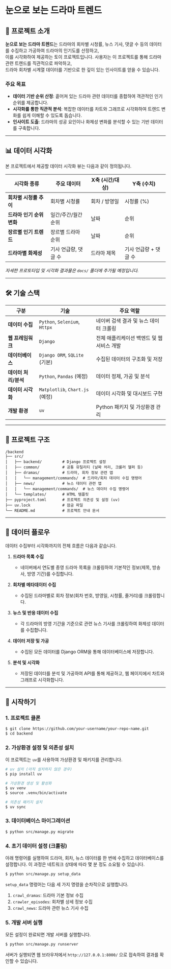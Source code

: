 # 눈으로 보는 드라마 트렌드

## 📖 프로젝트 소개

**눈으로 보는 드라마 트렌드**는 드라마의 회차별 시청률, 뉴스 기사, 댓글 수 등의 데이터를 수집하고 가공하여 드라마의 인기도를 산정하고,  
이를 시각화하여 제공하는 토이 프로젝트입니다.
사용자는 이 프로젝트를 통해 드라마 관련 트렌드를 직관적으로 파악하고,    
드라마 회차별 시계열 데이터를 기반으로 한 깊이 있는 인사이트를 얻을 수 있습니다.

### 주요 목표

- **데이터 기반 순위 산정**: 흩어져 있는 드라마 관련 데이터를 종합하여 객관적인 인기 순위를 제공합니다.
- **시각화를 통한 직관적 분석**: 복잡한 데이터를 차트와 그래프로 시각화하여 트렌드 변화를 쉽게 이해할 수 있도록 돕습니다.
- **인사이트 도출**: 드라마의 성공 요인이나 화제성 변화를 분석할 수 있는 기반 데이터를 구축합니다.

---

## 📊 데이터 시각화

본 프로젝트에서 제공할 데이터 시각화 뷰는 다음과 같이 정의됩니다.

| 시각화 종류           | 주요 데이터       | X축 (시간/대상) | Y축 (수치)       |
|------------------|--------------|------------|---------------|
| **회차별 시청률 추이**   | 회차별 시청률      | 회차 / 방영일   | 시청률 (%)       |
| **드라마 인기 순위 변화** | 일간/주간/월간 순위  | 날짜         | 순위            |
| **장르별 인기 트렌드**   | 장르별 드라마 순위   | 날짜         | 순위            |
| **드라마별 화제성**     | 기사 언급량, 댓글 수 | 드라마 제목     | 기사 언급량 + 댓글 수 |

*자세한 프로토타입 및 시각화 결과물은 `docs/` 폴더에 추가될 예정입니다.*

---

## 🛠️ 기술 스택

| 구분            | 기술                            | 주요 역할                    |
|---------------|-------------------------------|--------------------------|
| **데이터 수집**    | `Python`, `Selenium`, `Httpx` | 네이버 검색 결과 및 뉴스 데이터 크롤링   |
| **웹 프레임워크**   | `Django`                      | 전체 애플리케이션 백엔드 및 웹 서비스 개발 |
| **데이터베이스**    | `Django ORM`, `SQLite` (기본)   | 수집된 데이터의 구조화 및 저장        |
| **데이터 처리/분석** | `Python`, `Pandas` (예정)       | 데이터 정제, 가공 및 분석          |
| **데이터 시각화**   | `Matplotlib`, `Chart.js` (예정) | 데이터 시각화 및 대시보드 구현        |
| **개발 환경**     | `uv`                          | Python 패키지 및 가상환경 관리     |

---

## 📂 프로젝트 구조

```
/backend
├── src/
│   ├── backend/         # Django 프로젝트 설정
│   ├── common/          # 공통 유틸리티 (날짜 처리, 크롤러 헬퍼 등)
│   ├── dramas/          # 드라마, 회차 정보 관련 앱
│   │   └── management/commands/  # 드라마/회차 데이터 수집 명령어
│   ├── news/            # 뉴스 데이터 관련 앱
│   │   └── management/commands/  # 뉴스 데이터 수집 명령어
│   └── templates/       # HTML 템플릿
├── pyproject.toml       # 프로젝트 의존성 및 설정 (uv)
├── uv.lock              # 잠금 파일
└── README.md            # 프로젝트 안내 문서
```

---

## 🌊 데이터 플로우

데이터 수집부터 시각화까지의 전체 흐름은 다음과 같습니다.

1. **드라마 목록 수집**
    - 네이버에서 연도별 종영 드라마 목록을 크롤링하여 기본적인 정보(제목, 방송사, 방영 기간)를 수집합니다.

2. **회차별 메타데이터 수집**
    - 수집된 드라마별로 회차 정보(회차 번호, 방영일, 시청률, 줄거리)를 크롤링합니다.

3. **뉴스 및 반응 데이터 수집**
    - 각 드라마의 방영 기간을 기준으로 관련 뉴스 기사를 크롤링하여 화제성 데이터를 수집합니다.

4. **데이터 저장 및 가공**
    - 수집된 모든 데이터를 Django ORM을 통해 데이터베이스에 저장합니다.

5. **분석 및 시각화**
    - 저장된 데이터를 분석 및 가공하여 API를 통해 제공하고, 웹 페이지에서 차트와 그래프로 시각화합니다.

---

## 🚀 시작하기

### 1. 프로젝트 클론

```bash
$ git clone https://github.com/your-username/your-repo-name.git
$ cd backend
```

### 2. 가상환경 설정 및 의존성 설치

이 프로젝트는 `uv`를 사용하여 가상환경 및 패키지를 관리합니다.

```bash
# uv 설치 (아직 설치하지 않은 경우)
$ pip install uv

# 가상환경 생성 및 활성화
$ uv venv
$ source .venv/bin/activate

# 의존성 패키지 설치
$ uv sync
```

### 3. 데이터베이스 마이그레이션

```bash
$ python src/manage.py migrate
```

### 4. 초기 데이터 설정 (크롤링)

아래 명령어를 실행하여 드라마, 회차, 뉴스 데이터를 한 번에 수집하고 데이터베이스를 설정합니다. 이 과정은 네트워크 상태에 따라 몇 분 정도 소요될 수 있습니다.

```bash
$ python src/manage.py setup_data
```

`setup_data` 명령어는 다음 세 가지 명령을 순차적으로 실행합니다.

1. `crawl_dramas`: 드라마 기본 정보 수집
2. `crawler_episodes`: 회차별 상세 정보 수집
3. `crawl_news`: 드라마 관련 뉴스 기사 수집

### 5. 개발 서버 실행

모든 설정이 완료되면 개발 서버를 실행합니다.

```bash
$ python src/manage.py runserver
```

서버가 실행되면 웹 브라우저에서 `http://127.0.0.1:8000/` 으로 접속하여 결과를 확인할 수 있습니다.